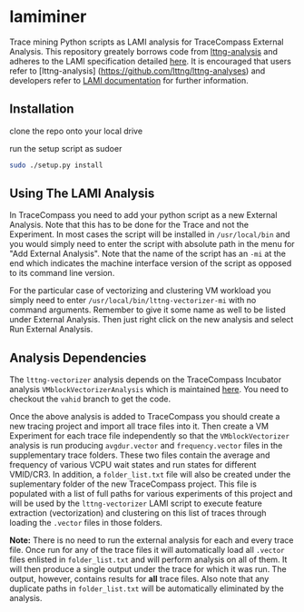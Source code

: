# lamiminer
Trace mining Python scripts as LAMI analysis for TraceCompass External Analysis. This repository greately borrows code from [lttng-analysis](https://github.com/lttng/lttng-analyses) and adheres to the LAMI specification detailed [here](https://github.com/lttng/lami-spec/blob/master/lami.adoc). It is encouraged that users refer to [lttng-analysis] (https://github.com/lttng/lttng-analyses) and developers refer to [LAMI documentation](https://github.com/lttng/lami-spec/blob/master/lami.adoc) for further information. 

## Installation
clone the repo onto your local drive

run the setup script as sudoer

```bash
sudo ./setup.py install
```

## Using The LAMI Analysis
In TraceCompass you need to add your python script as a new External Analysis. Note that this has to be done for the Trace and not the Experiment. In most cases the script will be installed in ```/usr/local/bin``` and you would simply need to enter the script with absolute path in the menu for "Add External Analysis". Note that the name of the script has an ```-mi``` at the end which indicates the machine interface version of the script as opposed to its command line version.

For the particular case of vectorizing and clustering VM workload you simply need to enter ```/usr/local/bin/lttng-vectorizer-mi``` with no command arguments. Remember to give it some name as well to be listed under External Analysis. Then just right click on the new analysis and select Run External Analysis.

## Analysis Dependencies
The ```lttng-vectorizer``` analysis depends on the TraceCompass Incubator analysis ```VMblockVectorizerAnalysis``` which is maintained [here](https://github.com/Nemati/org.eclipse.tracecompass.incubator). You need to checkout the ```vahid``` branch to get the code.

Once the above analysis is added to TraceCompass you should create a new tracing project and import all trace files into it. Then create a VM Experiment for each trace file independently so that the ```VMblockVectorizer``` analysis is run producing ```avgdur.vector``` and ```frequency.vector``` files in the supplementary trace folders. These two files contain the average and frequency of various VCPU wait states and run states for different VMID/CR3. In addition, a ```folder_list.txt``` file will also be created under the suplementary folder of the new TraceCompass project. This file is populated with a list of full paths for various experiments of this project and will be used by the ```lttng-vectorizer``` LAMI script to execute feature extraction (vectorization) and clustering on this list of traces through loading the ```.vector``` files in those folders.

**Note:** There is no need to run the external analysis for each and every trace file. Once run for any of the trace files it will automatically load all ```.vector``` files enlisted in ```folder_list.txt``` and will perform analysis on all of them. It will then produce a single output under the trace for which it was run. The output, however, contains results for **all** trace files. Also note that any duplicate paths in ```folder_list.txt``` will be automatically eliminated by the analysis.
